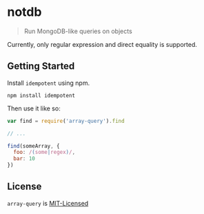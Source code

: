 # notdb

> Run MongoDB-like queries on objects

Currently, only regular expression and direct equality is supported.

## Getting Started

Install `idempotent` using npm.

```shell
npm install idempotent
```

Then use it like so:

```javascript
var find = require('array-query').find

// ...

find(someArray, {
  foo: /(some|regex)/,
  bar: 10
})
```

## License

`array-query` is [MIT-Licensed](https://github.com/shovon/array-query/blob/master/LICENSE)